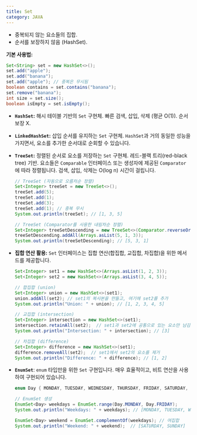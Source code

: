 ```yaml
---
title: Set
category: JAVA
---
```

- 중복되지 않는 요소들의 집합.
- 순서를 보장하지 않음 (HashSet).

**기본 사용법:**

```java
Set<String> set = new HashSet<>();
set.add("apple");
set.add("banana");
set.add("apple"); // 중복은 무시됨
boolean contains = set.contains("banana");
set.remove("banana");
int size = set.size();
boolean isEmpty = set.isEmpty();
```

- **`HashSet`:** 해시 테이블 기반의 `Set` 구현체. 빠른 검색, 삽입, 삭제 (평균 O(1)). 순서 보장 X.
    
- **`LinkedHashSet`:** 삽입 순서를 유지하는 `Set` 구현체. `HashSet`과 거의 동일한 성능을 가지면서, 요소를 추가한 순서대로 순회할 수 있습니다.
    
- **`TreeSet`:** 정렬된 순서로 요소를 저장하는 `Set` 구현체. 레드-블랙 트리(red-black tree) 기반. 요소들은 `Comparable` 인터페이스 또는 생성자에 제공된 `Comparator`에 따라 정렬됩니다. 검색, 삽입, 삭제는 O(log n) 시간이 걸립니다.
    
    ```java
    // TreeSet (자동으로 오름차순 정렬)
    Set<Integer> treeSet = new TreeSet<>();
    treeSet.add(5);
    treeSet.add(1);
    treeSet.add(3);
    treeSet.add(1); // 중복 무시
    System.out.println(treeSet); // [1, 3, 5]
    
    // TreeSet (Comparator를 사용한 내림차순 정렬)
    Set<Integer> treeSetDescending = new TreeSet<>(Comparator.reverseOrder());
    treeSetDescending.addAll(Arrays.asList(5, 1, 3));
    System.out.println(treeSetDescending); // [5, 3, 1]
    ```
    
- **집합 연산 활용:** `Set` 인터페이스는 집합 연산(합집합, 교집합, 차집합)을 위한 메서드를 제공합니다.
    
    ```java
    Set<Integer> set1 = new HashSet<>(Arrays.asList(1, 2, 3));
    Set<Integer> set2 = new HashSet<>(Arrays.asList(3, 4, 5));
    
    // 합집합 (union)
    Set<Integer> union = new HashSet<>(set1);
    union.addAll(set2); // set1의 복사본을 만들고, 여기에 set2를 추가
    System.out.println("Union: " + union); // [1, 2, 3, 4, 5]
    
    // 교집합 (intersection)
    Set<Integer> intersection = new HashSet<>(set1);
    intersection.retainAll(set2);  // set1과 set2에 공통으로 있는 요소만 남김
    System.out.println("Intersection: " + intersection); // [3]
    
    // 차집합 (difference)
    Set<Integer> difference = new HashSet<>(set1);
    difference.removeAll(set2);  // set1에서 set2의 요소를 제거
    System.out.println("Difference: " + difference); // [1, 2]
    ```
    
- **`EnumSet`**: `enum` 타입만을 위한 `Set` 구현입니다. 매우 효율적이고, 비트 연산을 사용하여 구현되어 있습니다.
    
    ```java
    enum Day { MONDAY, TUESDAY, WEDNESDAY, THURSDAY, FRIDAY, SATURDAY, SUNDAY }
    
    // EnumSet 생성
    EnumSet<Day> weekdays = EnumSet.range(Day.MONDAY, Day.FRIDAY);
    System.out.println("Weekdays: " + weekdays); // [MONDAY, TUESDAY, WEDNESDAY, THURSDAY, FRIDAY]
    
    EnumSet<Day> weekend = EnumSet.complementOf(weekdays); // 여집합
    System.out.println("Weekend: " + weekend);  // [SATURDAY, SUNDAY]
    ```